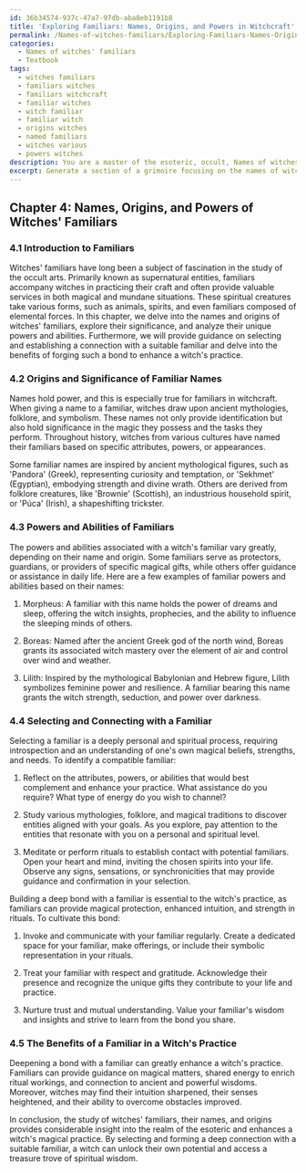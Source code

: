 ```yaml
---
id: 36b34574-937c-47a7-97db-aba8eb1191b8
title: 'Exploring Familiars: Names, Origins, and Powers in Witchcraft'
permalink: /Names-of-witches-familiars/Exploring-Familiars-Names-Origins-and-Powers-in-Witchcraft/
categories:
  - Names of witches' familiars
  - Textbook
tags:
  - witches familiars
  - familiars witches
  - familiars witchcraft
  - familiar witches
  - witch familiar
  - familiar witch
  - origins witches
  - named familiars
  - witches various
  - powers witches
description: You are a master of the esoteric, occult, Names of witches' familiars and education, you have written many textbooks on the subject in ways that provide students with rich and deep understanding of the subject. You are being asked to write textbook-like sections on a topic and you do it with full context, explainability, and reliability in accuracy to the true facts of the topic at hand, in a textbook style that a student would easily be able to learn from, in a rich, engaging, and contextual way. Always include relevant context (such as formulas and history), related concepts, and in a way that someone can gain deep insights from.
excerpt: Generate a section of a grimoire focusing on the names of witches' familiars, including their origins, significance, and the specific powers or abilities associated with them. Additionally, provide guidance on how to select or establish a connection with a suitable familiar and the potential benefits of building a deep bond with these spiritual entities within a witch's practice.
---
```

## Chapter 4: Names, Origins, and Powers of Witches' Familiars

### 4.1 Introduction to Familiars

Witches' familiars have long been a subject of fascination in the study of the occult arts. Primarily known as supernatural entities, familiars accompany witches in practicing their craft and often provide valuable services in both magical and mundane situations. These spiritual creatures take various forms, such as animals, spirits, and even familiars composed of elemental forces. In this chapter, we delve into the names and origins of witches' familiars, explore their significance, and analyze their unique powers and abilities. Furthermore, we will provide guidance on selecting and establishing a connection with a suitable familiar and delve into the benefits of forging such a bond to enhance a witch's practice.

### 4.2 Origins and Significance of Familiar Names

Names hold power, and this is especially true for familiars in witchcraft. When giving a name to a familiar, witches draw upon ancient mythologies, folklore, and symbolism. These names not only provide identification but also hold significance in the magic they possess and the tasks they perform. Throughout history, witches from various cultures have named their familiars based on specific attributes, powers, or appearances.

Some familiar names are inspired by ancient mythological figures, such as 'Pandora' (Greek), representing curiosity and temptation, or 'Sekhmet' (Egyptian), embodying strength and divine wrath. Others are derived from folklore creatures, like 'Brownie' (Scottish), an industrious household spirit, or 'Púca' (Irish), a shapeshifting trickster.

### 4.3 Powers and Abilities of Familiars

The powers and abilities associated with a witch's familiar vary greatly, depending on their name and origin. Some familiars serve as protectors, guardians, or providers of specific magical gifts, while others offer guidance or assistance in daily life. Here are a few examples of familiar powers and abilities based on their names:

1. Morpheus: A familiar with this name holds the power of dreams and sleep, offering the witch insights, prophecies, and the ability to influence the sleeping minds of others.

2. Boreas: Named after the ancient Greek god of the north wind, Boreas grants its associated witch mastery over the element of air and control over wind and weather.

3. Lilith: Inspired by the mythological Babylonian and Hebrew figure, Lilith symbolizes feminine power and resilience. A familiar bearing this name grants the witch strength, seduction, and power over darkness.

### 4.4 Selecting and Connecting with a Familiar

Selecting a familiar is a deeply personal and spiritual process, requiring introspection and an understanding of one's own magical beliefs, strengths, and needs. To identify a compatible familiar:

1. Reflect on the attributes, powers, or abilities that would best complement and enhance your practice. What assistance do you require? What type of energy do you wish to channel?

2. Study various mythologies, folklore, and magical traditions to discover entities aligned with your goals. As you explore, pay attention to the entities that resonate with you on a personal and spiritual level.

3. Meditate or perform rituals to establish contact with potential familiars. Open your heart and mind, inviting the chosen spirits into your life. Observe any signs, sensations, or synchronicities that may provide guidance and confirmation in your selection.

Building a deep bond with a familiar is essential to the witch's practice, as familiars can provide magical protection, enhanced intuition, and strength in rituals. To cultivate this bond:

1. Invoke and communicate with your familiar regularly. Create a dedicated space for your familiar, make offerings, or include their symbolic representation in your rituals.

2. Treat your familiar with respect and gratitude. Acknowledge their presence and recognize the unique gifts they contribute to your life and practice.

3. Nurture trust and mutual understanding. Value your familiar's wisdom and insights and strive to learn from the bond you share.

### 4.5 The Benefits of a Familiar in a Witch's Practice

Deepening a bond with a familiar can greatly enhance a witch's practice. Familiars can provide guidance on magical matters, shared energy to enrich ritual workings, and connection to ancient and powerful wisdoms. Moreover, witches may find their intuition sharpened, their senses heightened, and their ability to overcome obstacles improved.

In conclusion, the study of witches' familiars, their names, and origins provides considerable insight into the realm of the esoteric and enhances a witch's magical practice. By selecting and forming a deep connection with a suitable familiar, a witch can unlock their own potential and access a treasure trove of spiritual wisdom.
